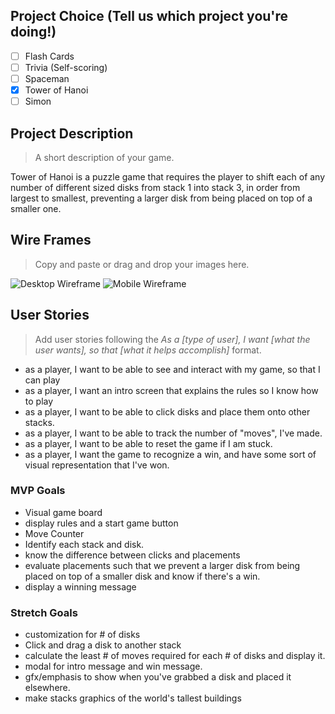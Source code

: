 ## Project Choice (Tell us which project you're doing!)

- [ ] Flash Cards
- [ ] Trivia (Self-scoring)
- [ ] Spaceman
- [x] Tower of Hanoi
- [ ] Simon

## Project Description

> A short description of your game.

Tower of Hanoi is a puzzle game that requires the player to shift each of any number of different sized disks from stack 1 into stack 3, in order from largest to smallest, preventing a larger disk from being placed on top of a smaller one.

## Wire Frames

> Copy and paste or drag and drop your images here.

![Desktop Wireframe](https://media.git.generalassemb.ly/user/30880/files/f6015380-0939-11eb-9080-825cdd963f2f)
![Mobile Wireframe](https://media.git.generalassemb.ly/user/30880/files/f699ea00-0939-11eb-93a2-d388acdd540f)

## User Stories

> Add user stories following the _As a [type of user], I want [what the user wants], so that [what it helps accomplish]_ format.

- as a player, I want to be able to see and interact with my game, so that I can play
- as a player, I want an intro screen that explains the rules so I know how to play
- as a player, I want to be able to click disks and place them onto other stacks.
- as a player, I want to be able to track the number of "moves", I've made.
- as a player, I want to be able to reset the game if I am stuck.
- as a player, I want the game to recognize a win, and have some sort of visual representation that I've won.

### MVP Goals

- Visual game board
- display rules and a start game button
- Move Counter
- Identify each stack and disk.
- know the difference between clicks and placements
- evaluate placements such that we prevent a larger disk from being placed on top of a smaller disk and know if there's a win.
- display a winning message

### Stretch Goals

- customization for # of disks
- Click and drag a disk to another stack
- calculate the least # of moves required for each # of disks and display it.
- modal for intro message and win message.
- gfx/emphasis to show when you've grabbed a disk and placed it elsewhere.
- make stacks graphics of the world's tallest buildings


